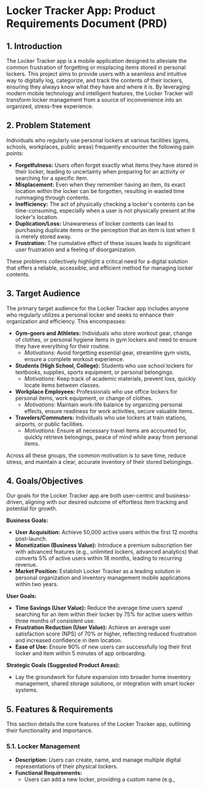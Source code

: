 # Locker Tracker App: Product Requirements Document (PRD)

## 1. Introduction

The Locker Tracker app is a mobile application designed to alleviate the common frustration of forgetting or misplacing items stored in personal lockers. This project aims to provide users with a seamless and intuitive way to digitally log, categorize, and track the contents of their lockers, ensuring they always know what they have and where it is. By leveraging modern mobile technology and intelligent features, the Locker Tracker will transform locker management from a source of inconvenience into an organized, stress-free experience.

## 2. Problem Statement

Individuals who regularly use personal lockers at various facilities (gyms, schools, workplaces, public areas) frequently encounter the following pain points:

*   **Forgetfulness:** Users often forget exactly what items they have stored in their locker, leading to uncertainty when preparing for an activity or searching for a specific item.
*   **Misplacement:** Even when they remember having an item, its exact location within the locker can be forgotten, resulting in wasted time rummaging through contents.
*   **Inefficiency:** The act of physically checking a locker's contents can be time-consuming, especially when a user is not physically present at the locker's location.
*   **Duplication/Loss:** Unawareness of locker contents can lead to purchasing duplicate items or the perception that an item is lost when it is merely stored away.
*   **Frustration:** The cumulative effect of these issues leads to significant user frustration and a feeling of disorganization.

These problems collectively highlight a critical need for a digital solution that offers a reliable, accessible, and efficient method for managing locker contents.

## 3. Target Audience

The primary target audience for the Locker Tracker app includes anyone who regularly utilizes a personal locker and seeks to enhance their organization and efficiency. This encompasses:

*   **Gym-goers and Athletes:** Individuals who store workout gear, change of clothes, or personal hygiene items in gym lockers and need to ensure they have everything for their routine.
    *   *Motivations:* Avoid forgetting essential gear, streamline gym visits, ensure a complete workout experience.
*   **Students (High School, College):** Students who use school lockers for textbooks, supplies, sports equipment, or personal belongings.
    *   *Motivations:* Keep track of academic materials, prevent loss, quickly locate items between classes.
*   **Workplace Employees:** Professionals who use office lockers for personal items, work equipment, or change of clothes.
    *   *Motivations:* Maintain work-life balance by organizing personal effects, ensure readiness for work activities, secure valuable items.
*   **Travelers/Commuters:** Individuals who use lockers at train stations, airports, or public facilities.
    *   *Motivations:* Ensure all necessary travel items are accounted for, quickly retrieve belongings, peace of mind while away from personal items.

Across all these groups, the common motivation is to save time, reduce stress, and maintain a clear, accurate inventory of their stored belongings.

## 4. Goals/Objectives

Our goals for the Locker Tracker app are both user-centric and business-driven, aligning with our desired outcome of effortless item tracking and potential for growth.

**Business Goals:**

*   **User Acquisition:** Achieve 50,000 active users within the first 12 months post-launch.
*   **Monetization (Business Value):** Introduce a premium subscription tier with advanced features (e.g., unlimited lockers, advanced analytics) that converts 5% of active users within 18 months, leading to recurring revenue.
*   **Market Position:** Establish Locker Tracker as a leading solution in personal organization and inventory management mobile applications within two years.

**User Goals:**

*   **Time Savings (User Value):** Reduce the average time users spend searching for an item within their locker by 75% for active users within three months of consistent use.
*   **Frustration Reduction (User Value):** Achieve an average user satisfaction score (NPS) of 70% or higher, reflecting reduced frustration and increased confidence in item location.
*   **Ease of Use:** Ensure 90% of new users can successfully log their first locker and item within 5 minutes of app onboarding.

**Strategic Goals (Suggested Product Areas):**

*   Lay the groundwork for future expansion into broader home inventory management, shared storage solutions, or integration with smart locker systems.

## 5. Features & Requirements

This section details the core features of the Locker Tracker app, outlining their functionality and importance.

### 5.1. Locker Management

*   **Description:** Users can create, name, and manage multiple digital representations of their physical lockers.
*   **Functional Requirements:**
    *   Users can add a new locker, providing a custom name (e.g., 